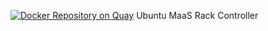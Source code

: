 [![Docker Repository on Quay](https://quay.io/repository/airshipit/maas-rack/status "Docker Repository on Quay")](https://quay.io/repository/airshipit/maas-rack) Ubuntu MaaS Rack Controller
